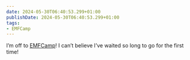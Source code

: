 ```yaml
---
date: 2024-05-30T06:40:53.299+01:00
publishDate: 2024-05-30T06:40:53.299+01:00
tags:
- EMFCamp
---
```

I’m off to [EMFCamp](/tags/emfcamp)! I can’t believe I’ve waited so long to go for the first time!
